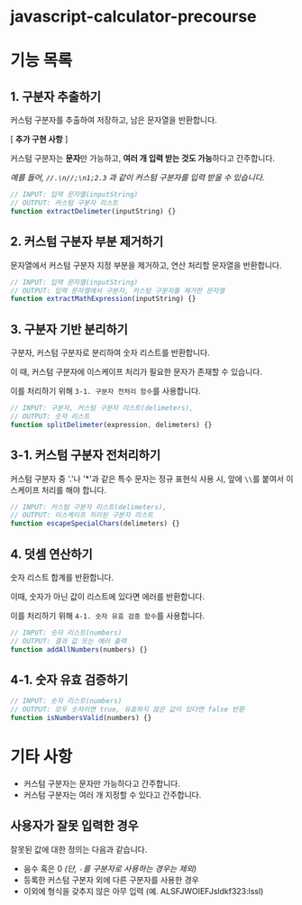 # javascript-calculator-precourse
# 기능 목록
## 1. 구분자 추출하기
커스텀 구분자를 추출하여 저장하고, 남은 문자열을 반환합니다.

[ **추가 구현 사항** ]

커스텀 구분자는 **문자**만 가능하고, **여러 개 입력 받는 것도 가능**하다고 간주합니다.

*예를 들어, `//.\n//;\n1;2.3` 과 같이 커스텀 구분자를 입력 받을 수 있습니다.*
```javascript
// INPUT: 입력 문자열(inputString)
// OUTPUT: 커스텀 구분자 리스트 
function extractDelimeter(inputString) {}
```
## 2. 커스텀 구분자 부분 제거하기
문자열에서 커스텀 구분자 지정 부분을 제거하고, 연산 처리할 문자열을 반환합니다.
```javascript
// INPUT: 입력 문자열(inputString)
// OUTPUT: 입력 문자열에서 구분자, 커스텀 구분자를 제거한 문자열
function extractMathExpression(inputString) {}
```
## 3. 구분자 기반 분리하기
구분자, 커스텀 구분자로 분리하여 숫자 리스트를 반환합니다.

이 때, 커스텀 구분자에 이스케이프 처리가 필요한 문자가 존재할 수 있습니다.

이를 처리하기 위해 `3-1. 구분자 전처리 함수`를 사용합니다.
```javascript
// INPUT: 구분자, 커스텀 구분자 리스트(delimeters), 
// OUTPUT: 숫자 리스트
function splitDelimeter(expression, delimeters) {}
```
## 3-1. 커스텀 구분자 전처리하기
커스텀 구분자 중 '.'나 '*'과 같은 특수 문자는 정규 표현식 사용 시, 앞에 `\\`를 붙여서 이스케이프 처리를 해야 합니다.
```javascript
// INPUT: 커스텀 구분자 리스트(delimeters), 
// OUTPUT: 이스케이프 처리된 구분자 리스트
function escapeSpecialChars(delimeters) {}
```
## 4. 덧셈 연산하기
숫자 리스트 합계를 반환합니다.

이때, 숫자가 아닌 값이 리스트에 있다면 에러를 반환합니다.

이를 처리하기 위해 `4-1. 숫자 유효 검증 함수`를 사용합니다.
```javascript
// INPUT: 숫자 리스트(numbers)
// OUTPUT: 결과 값 또는 에러 출력
function addAllNumbers(numbers) {}
```
## 4-1. 숫자 유효 검증하기
```javascript
// INPUT: 숫자 리스트(numbers)
// OUTPUT: 모두 숫자이면 true, 유효하지 않은 값이 있다면 false 반환
function isNumbersValid(numbers) {}
```
# 기타 사항
- 커스텀 구분자는 문자만 가능하다고 간주합니다.
- 커스텀 구분자는 여러 개 지정할 수 있다고 간주합니다.
## 사용자가 잘못 입력한 경우
잘못된 값에 대한 정의는 다음과 같습니다.
- 음수 혹은 0 *(단, `-`를 구분자로 사용하는 경우는 제외)*
- 등록한 커스텀 구분자 외에 다른 구분자를 사용한 경우
- 이외에 형식을 갖추지 않은 아무 입력 (예. ALSFJWOIEFJsldkf323:lssl)